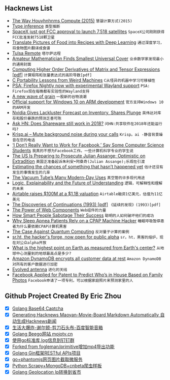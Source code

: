 ## Hacknews List


- [The Way Houyhnhnms Compute (2015)](http://ngnghm.github.io/blog/2015/08/02/chapter-1-the-way-houyhnhnms-compute/)  `慧骃计算方式(2015)`
- [Type inference](https://eli.thegreenplace.net/2018/type-inference/)  `类型推断`
- [SpaceX just got FCC approval to launch 7,518 satellites](https://www.fastcompany.com/90268592/elon-musks-spacex-just-got-fcc-approval-to-launch-7518-satellites)  `SpaceX公司刚刚获得FCC批准发射7518颗卫星`
- [Translate Pictures of Food into Recipes with Deep Learning](https://towardsdatascience.com/this-ai-is-hungry-b2a8655528be)  `通过深度学习，将食物图片翻译成食谱`
- [Tulsa Remote](https://tulsaremote.com/#hero)  `塔尔萨远程`
- [Amateur Mathematician Finds Smallest Universal Cover](https://www.quantamagazine.org/amateur-mathematician-finds-smallest-universal-cover-20181115/)  `业余数学家发现最小的通用封面`
- [Computing Higher Order Derivatives of Matrix and Tensor Expressions [pdf]](http://www.matrixcalculus.org/matrixcalculus.pdf)  `计算矩阵和张量表达式的高阶导数[pdf]`
- [C Portability Lessons from Weird Machines](https://begriffs.com/posts/2018-11-15-c-portability.html)  `C从怪异的机器中学习可移植性`
- [PSA: Firefox Nightly now with experimental Wayland support](https://glandium.org/blog/?p=3899)  `PSA: Firefox现在每晚都有实验性的Wayland支持`
- [A new wave of grain](https://www.boulderweekly.com/special-editions/new-wave-grain/)  `一股新的谷物浪潮`
- [Official support for Windows 10 on ARM development](https://blogs.windows.com/buildingapps/2018/11/15/official-support-for-windows-10-on-arm-development/)  `官方支持Windows 10的ARM开发`
- [Nvidia Gives Lackluster Forecast on Inventory, Shares Plunge](https://www.bloomberg.com/news/articles/2018-11-15/nvidia-gives-weak-forecast-citing-inventory-stock-slumps)  `英伟达对库存和股价暴跌的预测乏善可陈`
- [Ask HN: Does Shareware still work in 2018?](item?id=18459164)  `问HN:共享软件在2018年还能运行吗?`
- [Krisp.ai – Mute background noise during your calls](https://krisp.ai/index.html)  `Krisp。ai -静音背景噪音在您的电话`
- [‘I Don’t Really Want to Work for Facebook.’ Say Some Computer Science Students](https://www.nytimes.com/2018/11/15/technology/jobs-facebook-computer-science-students.html)  `我真的不想为Facebook工作。一些计算机科学专业的学生说`
- [The US Is Preparing to Prosecute Julian Assange; Optimistic on Extradition](https://www.wsj.com/articles/u-s-is-optimistic-it-will-prosecute-assange-1542323142)  `美国正准备起诉朱利安•阿桑奇(Julian Assange);乐观在引渡`
- [Estimating the chances of something that hasn’t happened yet](https://www.johndcook.com/blog/2010/03/30/statistical-rule-of-three/)  `估计还没有发生的事情发生的几率`
- [The Vacuum Tube’s Many Modern-Day Uses](https://tedium.co/2018/11/13/vacuum-tubes-modern-day/)  `真空管的许多现代用途`
- [Logic, Explainability and the Future of Understanding](https://blog.stephenwolfram.com/2018/11/logic-explainability-and-the-future-of-understanding/)  `逻辑，可解释性和理解的未来`
- [Airtable raises $100M at a $1.1B valuation](https://techcrunch.com/2018/11/15/airtable-maker-of-a-coding-platform-for-non-techies-raises-100m-at-a-1-1b-valuation/)  `Airtable融资1亿美元，估值为11亿美元`
- [The Discoveries of Continuations (1993) [pdf]](http://www.math.bas.bg/~bantchev/place/iswim/conti-disco.pdf)  `《延续的发现》(1993)[pdf]`
- [The Power of Web Components](https://hacks.mozilla.org/2018/11/the-power-of-web-components/)  `Web组件的力量`
- [How  Smart People Sabotage Their Success](https://hbr.org/2018/11/5-ways-smart-people-sabotage-their-success)  `聪明的人如何破坏他们的成功`
- [Why Sleep Apnea Patients Rely on a CPAP Machine Hacker](https://motherboard.vice.com/en_us/article/xwjd4w/im-possibly-alive-because-it-exists-why-sleep-apnea-patients-rely-on-a-cpap-machine-hacker)  `睡眠呼吸暂停患者为什么要依赖CPAP计算机黑客`
- [The Case Against Quantum Computing](https://spectrum.ieee.org/computing/hardware/the-case-against-quantum-computing)  `反对量子计算的案例`
- [sr.ht, the hacker&#39;s forge, now open for public alpha](https://drewdevault.com/2018/11/15/sr.ht-general-availability.html)  `sr。ht，黑客的熔炉，现在对公众alpha开放`
- [What is the highest point on Earth as measured from Earth&#39;s center?](https://oceanservice.noaa.gov/facts/highestpoint.html)  `从地球中心测量到的地球最高点是多少?`
- [Amazon DynamoDB encrypts all customer data at rest](https://aws.amazon.com/about-aws/whats-new/2018/11/amazon-dynamodb-encrypts-all-customer-data-at-rest/)  `Amazon DynamoDB对所有的客户数据进行加密`
- [Evolved antenna](https://en.wikipedia.org/wiki/Evolved_antenna)  `进化的天线`
- [Facebook Applied for Patent to Predict Who’s in House Based on Family Photos](https://www.buzzfeednews.com/article/nicolenguyen/facebook-household-prediction-patent)  `Facebook申请了一项专利，可以根据家庭照片来预测家里的人`

## Github Project Created By Eric Zhou

- [x] [Golang Base64 Captcha](https://github.com/mojocn/base64Captcha)
- [x] [Generating Hacknews Maoyan-Movie-Board Markdown Automatically 自动生成Hacknews新闻](https://github.com/dejavuzhou/md-genie)
- [x] [生活大爆炸-谢尔顿-剪刀石头布-百度智能音箱](https://github.com/mojocn/dueros-bang-game)
- [x] [Golang Beego网站 mojotv.cn](https://github.com/mojocn/www.mojotv.cn)
- [x] [使用go标准库,log信息到钉钉群](https://github.com/mojocn/dooger)
- [x] [Forked from fogleman/primitive增加mp4导出功能](https://github.com/mojocn/primitive)
- [x] [Golang Gin框架RESTful APIs项目](https://github.com/JJJJJJJerk/ezier-golang-web-api-framework)
- [x] [go+phantomjs网页图片截取微服务](https://github.com/mojocn/screen_shot)
- [x] [Python Scrapy+MongoDB+cnbeta爬虫样板](https://github.com/mojocn/scrapy_mongodb_boilerplate_cnbeta)
- [x] [Golang Geolocation Ip转换到省市](https://github.com/mojocn/ip2location)